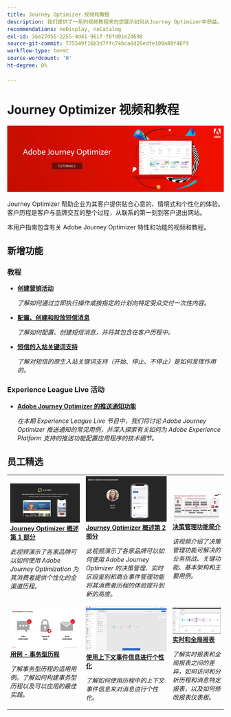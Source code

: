 ```yaml
---
title: Journey Optimizer 视频和教程
description: 我们提供了一系列视频教程来向您展示如何从Journey Optimizer中获益。
recommendations: noDisplay, noCatalog
exl-id: 36e27d56-2255-4d41-961f-f8fd01e2d698
source-git-commit: 775549f16b3d7ffc74bca6d26edfe100a80f46f9
workflow-type: tm+mt
source-wordcount: '0'
ht-degree: 0%

---
```



# Journey Optimizer 视频和教程

![](./assets/ajo-banner.png)

Journey Optimizer 帮助企业为其客户提供贴合心意的、情境式和个性化的体验。客户历程是客户与品牌交互的整个过程，从联系的第一刻到客户退出网站。

本用户指南包含有关 Adobe Journey Optimizer 特性和功能的视频和教程。

## 新增功能

### 教程

* **[创建营销活动](/help/create-champaigns/create-a-campaign.md)**

   *了解如何通过立即执行操作或按指定的计划向特定受众交付一次性内容。*


* **[配置、创建和投放短信消息](/help/create-messages/configure-author-and-deliver-sms-messages.md)**

   *了解如何配置、创建短信消息，并将其包含在客户历程中。*

* **[短信的入站关键词支持](/help/create-messages/inbound-keyword-support-for-sms.md)**

   *了解对短信的原生入站关键词支持（开始、停止、不停止）是如何发挥作用的。*

### Experience League Live 活动

* **[Adobe Journey Optimizer 的推送通知功能](https://experienceleague.adobe.com/docs/experience-league-live-events/events/episodes/exl-live-episode-05-12-22.html?lang=zh-Hans)**

   *在本期 Experience League Live 节目中，我们将讨论 Adobe Journey Optimizer 推送通知的常见用例，并深入探索有关如何为 Adobe Experience Platform 支持的推送功能配置应用程序的技术细节。*

## 员工精选

<table>
<tr>
  <td>
    <a href="./introduction/journey-optimizer-overview-part-1.md">
      <img alt="Journey Optimizer 概述第 1 部分 - 交付全渠道历程（视频）" src="./assets/334174.jpg"/>
    </a>
    <div>
      <a href="./introduction/journey-optimizer-overview-part-1.md">
    <strong>Journey Optimizer 概述第 1 部分</strong>
    </a>
    </div>
    <p>
    <em>此视频演示了各家品牌可以如何使用 Adobe Journey Optimization 为其消费者提供个性化的全渠道历程。</em>
    <p>
  </td>
    <td>
    <a href="./introduction/journey-optimizer-overview-part-2.md">
      <img alt="Journey Optimizer 概述第 2 部分 - 交付全渠道历程（视频）" src="./assets/334175.jpg"/>
    </a>
    <div>
      <a href="./introduction/journey-optimizer-overview-part-2.md">
    <strong>Journey Optimizer 概述第 2 部分</strong>
    </a>
    </div>
    <p>
    <em>此视频演示了各家品牌可以如何使用 Adobe Journey Optimizer 的决策管理、实时区段鉴别和商业事件管理功能将其消费者历程的体验提升到新的高度。</em>
    <p>
  </td>
  </td>
    <td>
    <a href="./decision-management/create-decisions.md">
      <img alt="决策管理功能简介" src="./assets/326961.jpg"/>
    </a>
    <div>
      <a href="./decision-management/create-decisions.md">
    <strong>决策管理功能简介 </strong>
    </a>
    </div>
    <p>
    <em>该视频介绍了决策管理功能可解决的业务挑战、关键功能、基本架构和主要用例。

</em>
    <p>
  </td>
</tr>
<tr>
  <td>
    <a href="./create-journeys/use-case-transactional-journey.md">
      <img alt="用例 - 事务型历程 " src="./assets/334202.jpeg"/>
    </a>
    <div>
      <a href="./create-journeys/use-case-transactional-journey.md">
    <strong>用例 - 事务型历程 </strong>
    </a>
    </div>
    <p>
    <em>了解事务型历程的适用用例。了解如何构建事务型历程以及可以应用的最佳实践。</em>
    <p>
  </td>
    <td>
    <a href="./personalize-content/use-contextual-event-information-for-personalization.md">
      <img alt="使用上下文事件信息进行个性化" src="./assets/334165.jpg"/>
    </a>
    <div>
      <a href="./personalize-content/use-contextual-event-information-for-personalization.md">
    <strong>使用上下文事件信息进行个性化 </strong>
    </a>
    </div>
    <p>
    <em>了解如何使用历程中的上下文事件信息来对消息进行个性化。</em>
    <p>
  </td>
  </td>
    <td>
    <a href="./report-and-monitor/live-and-global-reports.md">
      <img alt="实时和全局报表" src="./assets/334108.jpg"/>
    </a>
    <div>
      <a href="./report-and-monitor/live-and-global-reports.md">
    <strong>实时和全局报表 </strong>
    </a>
    </div>
    <p>
    <em>了解实时报表和全局报表之间的差异，如何访问和分析历程和消息特定报表，以及如何修改报表仪表板。

</em>
    <p>
  </td>
</tr>
</table>
